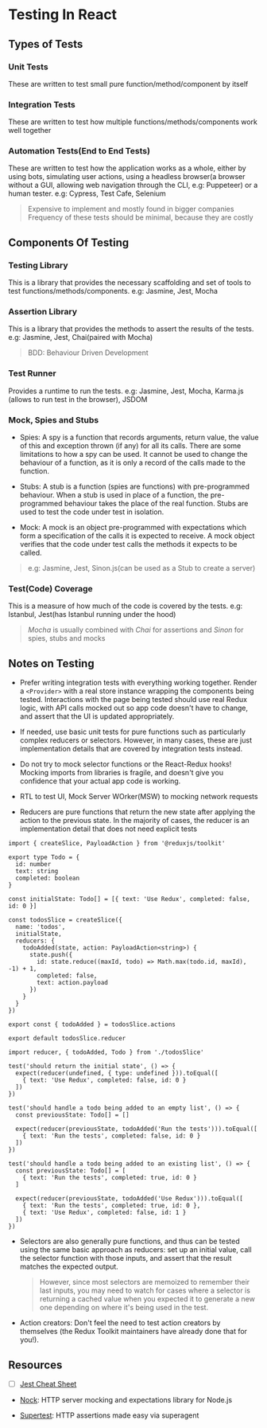 # Testing In React

## Types of Tests

### Unit Tests

These are written to test small pure function/method/component by itself

### Integration Tests

These are written to test how multiple functions/methods/components work well together

### Automation Tests(End to End Tests)

These are written to test how the application works as a whole, either by using bots, simulating user actions, using a headless browser(a browser without a GUI, allowing web navigation through the CLI, e.g: Puppeteer) or a human tester. e.g: Cypress, Test Cafe, Selenium

> Expensive to implement and mostly found in bigger companies
> Frequency of these tests should be minimal, because they are costly

## Components Of Testing

### Testing Library

This is a library that provides the necessary scaffolding and set of tools to test functions/methods/components. e.g: Jasmine, Jest, Mocha

### Assertion Library

This is a library that provides the methods to assert the results of the tests. e.g: Jasmine, Jest, Chai(paired with Mocha)

> BDD: Behaviour Driven Development

### Test Runner

Provides a runtime to run the tests. e.g: Jasmine, Jest, Mocha, Karma.js (allows to run test in the browser), JSDOM

### Mock, Spies and Stubs

- Spies: A spy is a function that records arguments, return value, the value of this and exception thrown (if any) for all its calls. There are some limitations to how a spy can be used. It cannot be used to change the behaviour of a function, as it is only a record of the calls made to the function.

- Stubs: A stub is a function (spies are functions) with pre-programmed behaviour. When a stub is used in place of a function, the pre-programmed behaviour takes the place of the real function. Stubs are used to test the code under test in isolation.

- Mock: A mock is an object pre-programmed with expectations which form a specification of the calls it is expected to receive. A mock object verifies that the code under test calls the methods it expects to be called.

> e.g: Jasmine, Jest, Sinon.js(can be used as a Stub to create a server)

### Test(Code) Coverage

This is a measure of how much of the code is covered by the tests. e.g: Istanbul, Jest(has Istanbul running under the hood)

> _Mocha_ is usually combined with _Chai_ for assertions and _Sinon_ for spies, stubs and mocks

## Notes on Testing

- Prefer writing integration tests with everything working together. Render a `<Provider>` with a real store instance wrapping the components being tested. Interactions with the page being tested should use real Redux logic, with API calls mocked out so app code doesn't have to change, and assert that the UI is updated appropriately.

- If needed, use basic unit tests for pure functions such as particularly complex reducers or selectors. However, in many cases, these are just implementation details that are covered by integration tests instead.

- Do not try to mock selector functions or the React-Redux hooks! Mocking imports from libraries is fragile, and doesn't give you confidence that your actual app code is working.

- RTL to test UI, Mock Server WOrker(MSW) to mocking network requests

- Reducers are pure functions that return the new state after applying the action to the previous state. In the majority of cases, the reducer is an implementation detail that does not need explicit tests

```tsx
import { createSlice, PayloadAction } from '@reduxjs/toolkit'

export type Todo = {
  id: number
  text: string
  completed: boolean
}

const initialState: Todo[] = [{ text: 'Use Redux', completed: false, id: 0 }]

const todosSlice = createSlice({
  name: 'todos',
  initialState,
  reducers: {
    todoAdded(state, action: PayloadAction<string>) {
      state.push({
        id: state.reduce((maxId, todo) => Math.max(todo.id, maxId), -1) + 1,
        completed: false,
        text: action.payload
      })
    }
  }
})

export const { todoAdded } = todosSlice.actions

export default todosSlice.reducer 
```

```tsx
import reducer, { todoAdded, Todo } from './todosSlice'

test('should return the initial state', () => {
  expect(reducer(undefined, { type: undefined })).toEqual([
    { text: 'Use Redux', completed: false, id: 0 }
  ])
})

test('should handle a todo being added to an empty list', () => {
  const previousState: Todo[] = []

  expect(reducer(previousState, todoAdded('Run the tests'))).toEqual([
    { text: 'Run the tests', completed: false, id: 0 }
  ])
})

test('should handle a todo being added to an existing list', () => {
  const previousState: Todo[] = [
    { text: 'Run the tests', completed: true, id: 0 }
  ]

  expect(reducer(previousState, todoAdded('Use Redux'))).toEqual([
    { text: 'Run the tests', completed: true, id: 0 },
    { text: 'Use Redux', completed: false, id: 1 }
  ])
})
```

- Selectors are also generally pure functions, and thus can be tested using the same basic approach as reducers: set up an initial value, call the selector function with those inputs, and assert that the result matches the expected output.

    > However, since most selectors are memoized to remember their last inputs, you may need to watch for cases where a selector is returning a cached value when you expected it to generate a new one depending on where it's being used in the test.

- Action creators: Don't feel the need to test action creators by themselves (the Redux Toolkit maintainers have already done that for you!).

## Resources

- [ ] [Jest Cheat Sheet](https://github.com/sapegin/jest-cheat-sheet)

- [Nock](https://www.npmjs.com/package/nock): HTTP server mocking and expectations library for Node.js

- [Supertest](https://www.npmjs.com/package/supertest): HTTP assertions made easy via superagent
